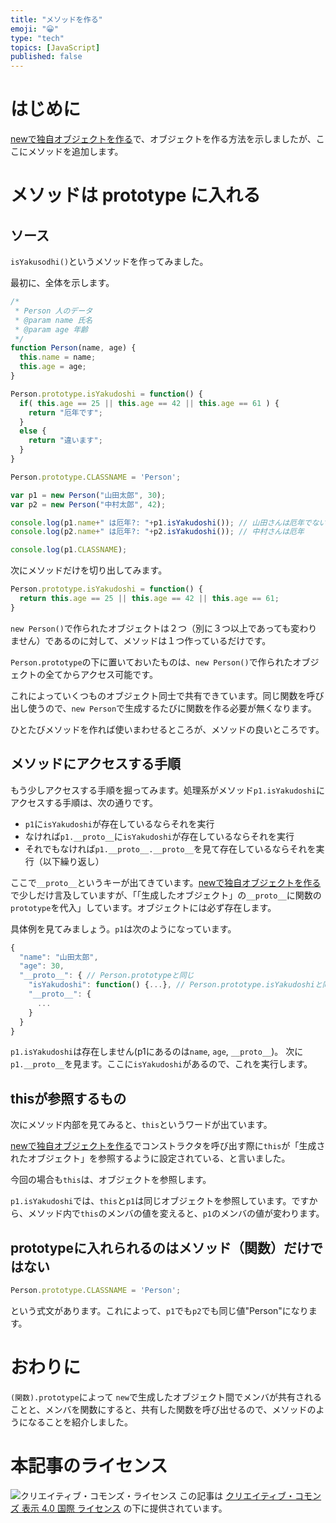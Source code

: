 ```yaml
---
title: "メソッドを作る"
emoji: "😀"
type: "tech"
topics: [JavaScript]
published: false
---
```

# はじめに

[newで独自オブジェクトを作る](0024-js-creatobj)で、オブジェクトを作る方法を示しましたが、ここにメソッドを追加します。

# メソッドは prototype に入れる

## ソース

``isYakusodhi()``というメソッドを作ってみました。

最初に、全体を示します。

```js
/*
 * Person 人のデータ
 * @param name 氏名
 * @param age 年齢
 */
function Person(name, age) {
  this.name = name;
  this.age = age;
}

Person.prototype.isYakudoshi = function() {
  if( this.age == 25 || this.age == 42 || this.age == 61 ) {
    return "厄年です";
  }
  else {
    return "違います";
  }
}

Person.prototype.CLASSNAME = 'Person';

var p1 = new Person("山田太郎", 30);
var p2 = new Person("中村太郎", 42);

console.log(p1.name+" は厄年?: "+p1.isYakudoshi()); // 山田さんは厄年でない
console.log(p2.name+" は厄年?: "+p2.isYakudoshi()); // 中村さんは厄年

console.log(p1.CLASSNAME);
```

次にメソッドだけを切り出してみます。

```js
Person.prototype.isYakudoshi = function() {
  return this.age == 25 || this.age == 42 || this.age == 61;
}
```

``new Person()``で作られたオブジェクトは２つ（別に３つ以上であっても変わりません）であるのに対して、メソッドは１つ作っているだけです。

``Person.prototype``の下に置いておいたものは、``new Person()``で作られたオブジェクトの全てからアクセス可能です。

これによっていくつものオブジェクト同士で共有できています。同じ関数を呼び出し使うので、``new Person``で生成するたびに関数を作る必要が無くなります。

ひとたびメソッドを作れば使いまわせるところが、メソッドの良いところです。

## メソッドにアクセスする手順

もう少しアクセスする手順を掘ってみます。処理系がメソッド``p1.isYakudoshi``にアクセスする手順は、次の通りです。

* ``p1``に``isYakudoshi``が存在しているならそれを実行
* なければ``p1.__proto__``に``isYakudoshi``が存在しているならそれを実行
* それでもなければ``p1.__proto__.__proto__``を見て存在しているならそれを実行（以下繰り返し）

ここで``__proto__``というキーが出てきています。[newで独自オブジェクトを作る](0024-js-creatobj)で少しだけ言及していますが、「「生成したオブジェクト」の``__proto__``に関数の``prototype``を代入」しています。オブジェクトには必ず存在します。

具体例を見てみましょう。``p1``は次のようになっています。

```js
{
  "name": "山田太郎",
  "age": 30,
  "__proto__": { // Person.prototypeと同じ
    "isYakudoshi": function() {...}, // Person.prototype.isYakudoshiと同じ
    "__proto__": {
      ...
    }
  }
}
```

``p1.isYakudoshi``は存在しません(p1にあるのは``name``, ``age``, ``__proto__``)。
次に``p1.__proto__``を見ます。ここに``isYakudoshi``があるので、これを実行します。

## thisが参照するもの

次にメソッド内部を見てみると、``this``というワードが出ています。

[newで独自オブジェクトを作る](0024-js-creatobj)でコンストラクタを呼び出す際に``this``が「生成されたオブジェクト」を参照するように設定されている、と言いました。

今回の場合も``this``は、オブジェクトを参照します。

``p1.isYakudoshi``では、``this``と``p1``は同じオブジェクトを参照しています。ですから、メソッド内で``this``のメンバの値を変えると、``p1``のメンバの値が変わります。

## prototypeに入れられるのはメソッド（関数）だけではない

```js
Person.prototype.CLASSNAME = 'Person';
```

という式文があります。これによって、``p1``でも``p2``でも同じ値"Person"になります。

# おわりに

``(関数).prototype``によって ``new``で生成したオブジェクト間でメンバが共有されることと、メンバを関数にすると、共有した関数を呼び出せるので、メソッドのようになることを紹介しました。

# 本記事のライセンス

![クリエイティブ・コモンズ・ライセンス](https://i.creativecommons.org/l/by/4.0/88x31.png)
この記事は [クリエイティブ・コモンズ 表示 4.0 国際 ライセンス](http://creativecommons.org/licenses/by/4.0/">) の下に提供されています。
